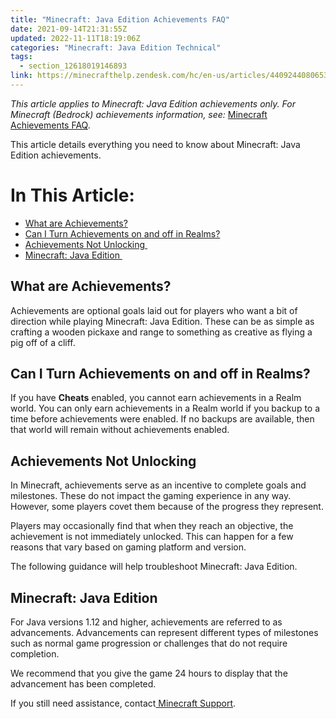 ```yaml
---
title: "Minecraft: Java Edition Achievements FAQ"
date: 2021-09-14T21:31:55Z
updated: 2022-11-11T18:19:06Z
categories: "Minecraft: Java Edition Technical"
tags:
  - section_12618019146893
link: https://minecrafthelp.zendesk.com/hc/en-us/articles/4409244080653-Minecraft-Java-Edition-Achievements-FAQ
---
```


*This article applies to Minecraft: Java Edition achievements only. For Minecraft (Bedrock) achievements information, see:* [Minecraft Achievements FAQ](https://help.minecraft.net/hc/en-us/articles/4409244237325-Minecraft-Bedrock-Achievements-FAQ).

This article details everything you need to know about Minecraft: Java Edition achievements.

# In This Article:

-   [What are Achievements?](https://minecrafthelp.zendesk.com/hc/en-us/articles/4409244080653-Minecraft-Java-Edition-Achievements-FAQ#h_01GHKYN96CCEZQQH4M8T52JFF3)
-   [Can I Turn Achievements on and off in Realms?](https://minecrafthelp.zendesk.com/hc/en-us/articles/4409244080653-Minecraft-Java-Edition-Achievements-FAQ#h_01GHKYCCDS6234FN3C76B0T223)
-   [Achievements Not Unlocking ](https://minecrafthelp.zendesk.com/hc/en-us/articles/4409244080653-Minecraft-Java-Edition-Achievements-FAQ#h_01GHKYCH6BQYARP5JM24C93BBP)
-   [Minecraft: Java Edition ](https://minecrafthelp.zendesk.com/hc/en-us/articles/4409244080653-Minecraft-Java-Edition-Achievements-FAQ#h_01GHKYCNQ6VA19375P8B41WXF3)

## What are Achievements?

Achievements are optional goals laid out for players who want a bit of direction while playing Minecraft: Java Edition. These can be as simple as crafting a wooden pickaxe and range to something as creative as flying a pig off of a cliff.

## Can I Turn Achievements on and off in Realms?

If you have **Cheats** enabled, you cannot earn achievements in a Realm world. You can only earn achievements in a Realm world if you backup to a time before achievements were enabled. If no backups are available, then that world will remain without achievements enabled. 

## Achievements Not Unlocking 

In Minecraft, achievements serve as an incentive to complete goals and milestones. These do not impact the gaming experience in any way. However, some players covet them because of the progress they represent.

Players may occasionally find that when they reach an objective, the achievement is not immediately unlocked. This can happen for a few reasons that vary based on gaming platform and version.

The following guidance will help troubleshoot Minecraft: Java Edition.

## Minecraft: Java Edition 

For Java versions 1.12 and higher, achievements are referred to as advancements. Advancements can represent different types of milestones such as normal game progression or challenges that do not require completion.

We recommend that you give the game 24 hours to display that the advancement has been completed.

If you still need assistance, contact[ Minecraft Support](https://aka.ms/Minecraft-Support).
